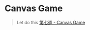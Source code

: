 # Canvas Game
> Let do this [第七週 - Canvas Game](https://www.facebook.com/groups/173311386703334/permalink/205522040148935)